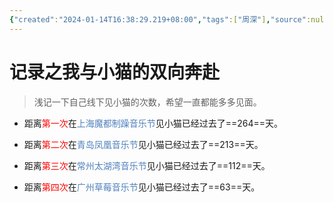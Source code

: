 ```yaml
---
{"created":"2024-01-14T16:38:29.219+08:00","tags":["周深"],"source":null,"aliases":"线下与周深见面的记录","author":"誉奕","read":null,"dg-publish":true,"dg-path":"漂亮小猫/记录之我与小猫的双向奔赴.md","permalink":"/漂亮小猫/记录之我与小猫的双向奔赴/","dgPassFrontmatter":true,"updated":"2024-01-14T17:01:10.254+08:00"}
---
```


# 记录之我与小猫的双向奔赴
>浅记一下自己线下见小猫的次数，希望一直都能多多见面。



- 距离<font color=#ff0000>第一次</font>在<font color="#4f81bd">上海魔都制躁音乐节</font>见小猫已经过去了==264==天。

- 距离<font color=#ff0000>第二次</font>在<font color="#4f81bd">青岛凤凰音乐节</font>见小猫已经过去了==213==天。

- 距离<font color=#ff0000>第三次</font>在<font color="#4f81bd">常州太湖湾音乐节</font>见小猫已经过去了==112==天。

- 距离<font color=#ff0000>第四次</font>在<font color="#4f81bd">广州草莓音乐节</font>见小猫已经过去了==63==天。

